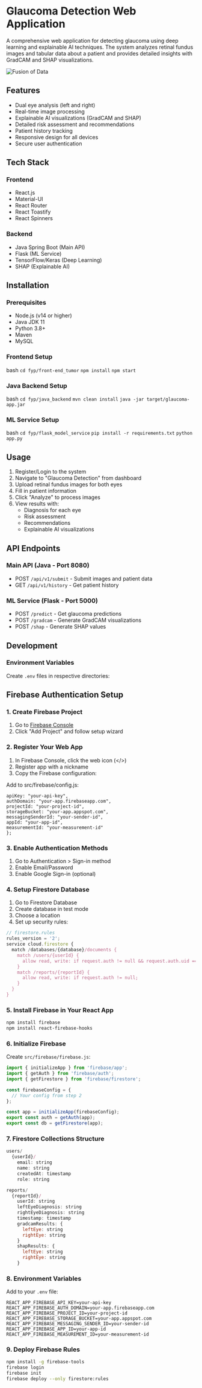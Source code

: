 # Glaucoma Detection Web Application

A comprehensive web application for detecting glaucoma using deep learning and explainable AI techniques. The system analyzes retinal fundus images and tabular data about a patient and provides detailed insights with GradCAM and SHAP visualizations.

![Fusion of Data](mulitmodel.png)

## Features

- Dual eye analysis (left and right)
- Real-time image processing
- Explainable AI visualizations (GradCAM and SHAP)
- Detailed risk assessment and recommendations
- Patient history tracking
- Responsive design for all devices
- Secure user authentication

## Tech Stack

### Frontend
- React.js
- Material-UI
- React Router
- React Toastify
- React Spinners

### Backend
- Java Spring Boot (Main API)
- Flask (ML Service)
- TensorFlow/Keras (Deep Learning)
- SHAP (Explainable AI)

## Installation

### Prerequisites
- Node.js (v14 or higher)
- Java JDK 11
- Python 3.8+
- Maven
- MySQL

### Frontend Setup
bash
``cd fyp/front-end_tumor``
``npm install``
``npm start``

### Java Backend Setup
bash
``cd fyp/java_backend``
``mvn clean install``
``java -jar target/glaucoma-app.jar``

### ML Service Setup
bash
``cd fyp/flask_model_service``
``pip install -r requirements.txt``
``python app.py``


## Usage

1. Register/Login to the system
2. Navigate to "Glaucoma Detection" from dashboard
3. Upload retinal fundus images for both eyes
4. Fill in patient information
5. Click "Analyze" to process images
6. View results with:
   - Diagnosis for each eye
   - Risk assessment
   - Recommendations
   - Explainable AI visualizations

## API Endpoints

### Main API (Java - Port 8080)
- POST `/api/v1/submit` - Submit images and patient data
- GET `/api/v1/history` - Get patient history

### ML Service (Flask - Port 5000)
- POST `/predict` - Get glaucoma predictions
- POST `/gradcam` - Generate GradCAM visualizations
- POST `/shap` - Generate SHAP values

## Development

### Environment Variables
Create `.env` files in respective directories:


## Firebase Authentication Setup

### 1. Create Firebase Project
1. Go to [Firebase Console](https://console.firebase.google.com/)
2. Click "Add Project" and follow setup wizard

### 2. Register Your Web App
1. In Firebase Console, click the web icon (</>)
2. Register app with a nickname
3. Copy the Firebase configuration:


Add to src/firebase/config.js:
````const firebaseConfig = {
apiKey: "your-api-key",
authDomain: "your-app.firebaseapp.com",
projectId: "your-project-id",
storageBucket: "your-app.appspot.com",
messagingSenderId: "your-sender-id",
appId: "your-app-id",
measurementId: "your-measurement-id"
};
````

### 3. Enable Authentication Methods
1. Go to Authentication > Sign-in method
2. Enable Email/Password
3. Enable Google Sign-in (optional)

### 4. Setup Firestore Database
1. Go to Firestore Database
2. Create database in test mode
3. Choose a location
4. Set up security rules:

```javascript
// firestore.rules
rules_version = '2';
service cloud.firestore {
  match /databases/{database}/documents {
    match /users/{userId} {
      allow read, write: if request.auth != null && request.auth.uid == userId;
    }
    match /reports/{reportId} {
      allow read, write: if request.auth != null;
    }
  }
}
```

### 5. Install Firebase in Your React App
```bash
npm install firebase
npm install react-firebase-hooks
```

### 6. Initialize Firebase
Create `src/firebase/firebase.js`:
```javascript
import { initializeApp } from 'firebase/app';
import { getAuth } from 'firebase/auth';
import { getFirestore } from 'firebase/firestore';

const firebaseConfig = {
  // Your config from step 2
};

const app = initializeApp(firebaseConfig);
export const auth = getAuth(app);
export const db = getFirestore(app);
```

### 7. Firestore Collections Structure
```javascript
users/
  {userId}/
    email: string
    name: string
    createdAt: timestamp
    role: string

reports/
  {reportId}/
    userId: string
    leftEyeDiagnosis: string
    rightEyeDiagnosis: string
    timestamp: timestamp
    gradcamResults: {
      leftEye: string
      rightEye: string
    }
    shapResults: {
      leftEye: string
      rightEye: string
    }
```

### 8. Environment Variables
Add to your `.env` file:
```
REACT_APP_FIREBASE_API_KEY=your-api-key
REACT_APP_FIREBASE_AUTH_DOMAIN=your-app.firebaseapp.com
REACT_APP_FIREBASE_PROJECT_ID=your-project-id
REACT_APP_FIREBASE_STORAGE_BUCKET=your-app.appspot.com
REACT_APP_FIREBASE_MESSAGING_SENDER_ID=your-sender-id
REACT_APP_FIREBASE_APP_ID=your-app-id
REACT_APP_FIREBASE_MEASUREMENT_ID=your-measurement-id
```

### 9. Deploy Firebase Rules
```bash
npm install -g firebase-tools
firebase login
firebase init
firebase deploy --only firestore:rules
```

